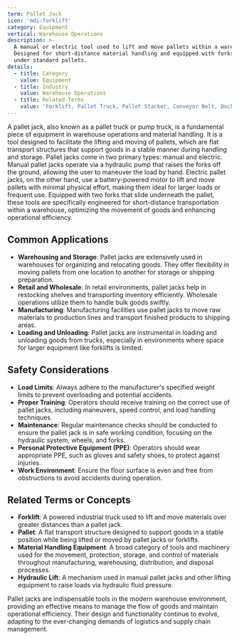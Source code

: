 ```yaml
---
term: Pallet Jack
icon: 'mdi:forklift'
category: Equipment
vertical: Warehouse Operations
description: >-
  A manual or electric tool used to lift and move pallets within a warehouse.
  Designed for short-distance material handling and equipped with forks to fit
  under standard pallets.
details:
  - title: Category
    value: Equipment
  - title: Industry
    value: Warehouse Operations
  - title: Related Terms
    value: 'Forklift, Pallet Truck, Pallet Stacker, Conveyor Belt, Dock Leveler'
---
```

A pallet jack, also known as a pallet truck or pump truck, is a fundamental piece of equipment in warehouse operations and material handling. It is a tool designed to facilitate the lifting and moving of pallets, which are flat transport structures that support goods in a stable manner during handling and storage. Pallet jacks come in two primary types: manual and electric. Manual pallet jacks operate via a hydraulic pump that raises the forks off the ground, allowing the user to maneuver the load by hand. Electric pallet jacks, on the other hand, use a battery-powered motor to lift and move pallets with minimal physical effort, making them ideal for larger loads or frequent use. Equipped with two forks that slide underneath the pallet, these tools are specifically engineered for short-distance transportation within a warehouse, optimizing the movement of goods and enhancing operational efficiency.

## Common Applications

- **Warehousing and Storage**: Pallet jacks are extensively used in warehouses for organizing and relocating goods. They offer flexibility in moving pallets from one location to another for storage or shipping preparation.
- **Retail and Wholesale**: In retail environments, pallet jacks help in restocking shelves and transporting inventory efficiently. Wholesale operations utilize them to handle bulk goods swiftly.
- **Manufacturing**: Manufacturing facilities use pallet jacks to move raw materials to production lines and transport finished products to shipping areas.
- **Loading and Unloading**: Pallet jacks are instrumental in loading and unloading goods from trucks, especially in environments where space for larger equipment like forklifts is limited.

## Safety Considerations

- **Load Limits**: Always adhere to the manufacturer's specified weight limits to prevent overloading and potential accidents.
- **Proper Training**: Operators should receive training on the correct use of pallet jacks, including maneuvers, speed control, and load handling techniques.
- **Maintenance**: Regular maintenance checks should be conducted to ensure the pallet jack is in safe working condition, focusing on the hydraulic system, wheels, and forks.
- **Personal Protective Equipment (PPE)**: Operators should wear appropriate PPE, such as gloves and safety shoes, to protect against injuries.
- **Work Environment**: Ensure the floor surface is even and free from obstructions to avoid accidents during operation.

## Related Terms or Concepts

- **Forklift**: A powered industrial truck used to lift and move materials over greater distances than a pallet jack.
- **Pallet**: A flat transport structure designed to support goods in a stable position while being lifted or moved by pallet jacks or forklifts.
- **Material Handling Equipment**: A broad category of tools and machinery used for the movement, protection, storage, and control of materials throughout manufacturing, warehousing, distribution, and disposal processes.
- **Hydraulic Lift**: A mechanism used in manual pallet jacks and other lifting equipment to raise loads via hydraulic fluid pressure.

Pallet jacks are indispensable tools in the modern warehouse environment, providing an effective means to manage the flow of goods and maintain operational efficiency. Their design and functionality continue to evolve, adapting to the ever-changing demands of logistics and supply chain management.
